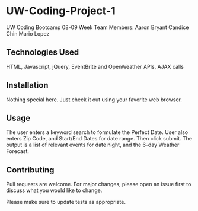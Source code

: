 # UW-Coding-Project-1
UW Coding Bootcamp 08-09 Week
Team Members:
Aaron Bryant
Candice Chin
Mario Lopez

## Technologies Used
HTML, Javascript, jQuery, EventBrite and OpenWeather APIs, AJAX calls

## Installation
Nothing special here.  Just check it out using your favorite web browser.

## Usage
The user enters a keyword search to formulate the Perfect Date.  User also enters Zip Code, and Start/End Dates for date range.  Then click submit.  The output is a list of relevant events for date night, and the 6-day Weather Forecast.

## Contributing
Pull requests are welcome. For major changes, please open an issue first to discuss what you would like to change.

Please make sure to update tests as appropriate.
